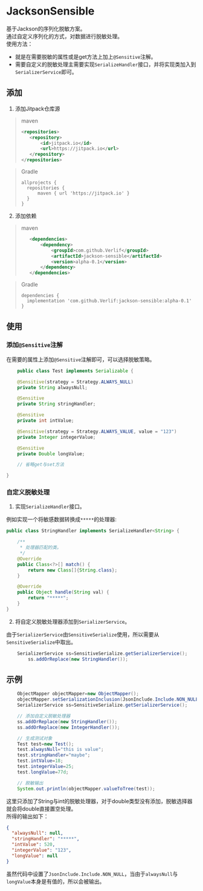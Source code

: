 # JacksonSensible

基于Jackson的序列化脱敏方案。  
通过自定义序列化的方式，对数据进行脱敏处理。  
使用方法：

* 就是在需要脱敏的属性或是get方法上加上`@Sensitive`注解。
* 需要自定义的脱敏处理主需要实现`SerializeHandler`接口，并将实现类加入到`SerializerService`即可。

## 添加

1. 添加Jitpack仓库源

> maven
> ```xml
> <repositories>
>    <repository>
>        <id>jitpack.io</id>
>        <url>https://jitpack.io</url>
>    </repository>
> </repositories>
> ```

> Gradle
> ```text
> allprojects {
>   repositories {
>       maven { url 'https://jitpack.io' }
>   }
> }
> ```

2. 添加依赖

> maven
> ```xml
>    <dependencies>
>        <dependency>
>            <groupId>com.github.Verlif</groupId>
>            <artifactId>jackson-sensible</artifactId>
>            <version>alpha-0.1</version>
>        </dependency>
>    </dependencies>
> ```

> Gradle
> ```text
> dependencies {
>   implementation 'com.github.Verlif:jackson-sensible:alpha-0.1'
> }
> ```

## 使用

### 添加`@Sensitive`注解

在需要的属性上添加`@Sensitive`注解即可，可以选择脱敏策略。

```java
    public class Test implements Serializable {

    @Sensitive(strategy = Strategy.ALWAYS_NULL)
    private String alwaysNull;

    @Sensitive
    private String stringHandler;

    @Sensitive
    private int intValue;

    @Sensitive(strategy = Strategy.ALWAYS_VALUE, value = "123")
    private Integer integerValue;

    @Sensitive
    private Double longValue;

    // 省略get与set方法

}
```

### 自定义脱敏处理

1. 实现`SerializeHandler`接口。

例如实现一个将敏感数据转换成`*****`的处理器:

```java
public class StringHandler implements SerializeHandler<String> {

    /**
     * 处理器匹配的类。
     */
    @Override
    public Class<?>[] match() {
        return new Class[]{String.class};
    }

    @Override
    public Object handle(String val) {
        return "*****";
    }
}
```

2. 将自定义脱敏处理器添加到`SerializerService`。

由于`SerializerService`由`SensitiveSerialize`使用，所以需要从`SensitiveSerialize`中取出。

```java
    SerializerService ss=SensitiveSerialize.getSerializerService();
        ss.addOrReplace(new StringHandler());
```

## 示例

```java
    ObjectMapper objectMapper=new ObjectMapper();
    objectMapper.setSerializationInclusion(JsonInclude.Include.NON_NULL);
    SerializerService ss=SensitiveSerialize.getSerializerService();

    // 添加自定义脱敏处理器
    ss.addOrReplace(new StringHandler());
    ss.addOrReplace(new IntegerHandler());

    // 生成测试对象
    Test test=new Test();
    test.alwaysNull="this is value";
    test.stringHandler="maybe";
    test.intValue=18;
    test.integerValue=25;
    test.longValue=77d;

    // 脱敏输出
    System.out.println(objectMapper.valueToTree(test));
```

这里只添加了String与int的脱敏处理器，对于double类型没有添加，脱敏选择器就会将double直接置空处理。  
所得的输出如下：

```json
{
  "alwaysNull": null,
  "stringHandler": "*****",
  "intValue": 520,
  "integerValue": "123",
  "longValue": null
}
```

虽然代码中设置了`JsonInclude.Include.NON_NULL`，当由于`alwaysNull`与`longValue`本身是有值的，所以会被输出。